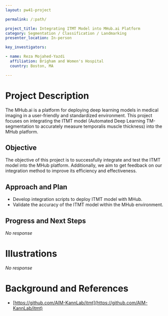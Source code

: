 ```yaml
---
layout: pw41-project

permalink: /:path/

project_title: Integrating ITMT Model into MHub.ai Platform
category: Segmentation / Classification / Landmarking
presenter_location: In-person

key_investigators:

- name: Reza Mojahed-Yazdi
  affiliation: Brigham and Women's Hospital
  country: Boston, MA

---
```


# Project Description

<!-- Add a short paragraph describing the project. -->


The MHub.ai is a platform for deploying deep learning models in medical imaging in a user-friendly and standardized environment. This project focuses on integrating the ITMT model (Automated Deep Learning TM-segmentation to accurately measure temporalis muscle thickness) into the MHub platform. 



## Objective

<!-- Describe here WHAT you would like to achieve (what you will have as end result). -->


The objective of this project is to successfully integrate and test the ITMT model into the MHub platform.  Additionally, we aim to get feedback on our integration method to improve its efficiency and effectiveness.




## Approach and Plan

<!-- Describe here HOW you would like to achieve the objectives stated above. -->


- Develop integration scripts to deploy ITMT model with MHub.
- Validate the accuracy of the ITMT model within the MHub environment.






## Progress and Next Steps

<!-- Update this section as you make progress, describing of what you have ACTUALLY DONE.
     If there are specific steps that you could not complete then you can describe them here, too. -->


_No response_



# Illustrations

<!-- Add pictures and links to videos that demonstrate what has been accomplished. -->


_No response_



# Background and References

<!-- If you developed any software, include link to the source code repository.
     If possible, also add links to sample data, and to any relevant publications. -->


- [https://github.com/AIM-KannLab/itmt](https://github.com/AIM-KannLab/itmt)


